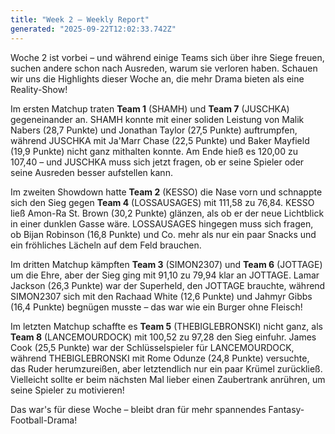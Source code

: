 ```yaml
---
title: "Week 2 – Weekly Report"
generated: "2025-09-22T12:02:33.742Z"
---
```


Woche 2 ist vorbei – und während einige Teams sich über ihre Siege freuen, suchen andere schon nach Ausreden, warum sie verloren haben. Schauen wir uns die Highlights dieser Woche an, die mehr Drama bieten als eine Reality-Show!

Im ersten Matchup traten **Team 1** (SHAMH) und **Team 7** (JUSCHKA) gegeneinander an. SHAMH konnte mit einer soliden Leistung von Malik Nabers (28,7 Punkte) und Jonathan Taylor (27,5 Punkte) auftrumpfen, während JUSCHKA mit Ja'Marr Chase (22,5 Punkte) und Baker Mayfield (19,9 Punkte) nicht ganz mithalten konnte. Am Ende hieß es 120,00 zu 107,40 – und JUSCHKA muss sich jetzt fragen, ob er seine Spieler oder seine Ausreden besser aufstellen kann.

Im zweiten Showdown hatte **Team 2** (KESSO) die Nase vorn und schnappte sich den Sieg gegen **Team 4** (LOSSAUSAGES) mit 111,58 zu 76,84. KESSO ließ Amon-Ra St. Brown (30,2 Punkte) glänzen, als ob er der neue Lichtblick in einer dunklen Gasse wäre. LOSSAUSAGES hingegen muss sich fragen, ob Bijan Robinson (16,8 Punkte) und Co. mehr als nur ein paar Snacks und ein fröhliches Lächeln auf dem Feld brauchen.

Im dritten Matchup kämpften **Team 3** (SIMON2307) und **Team 6** (JOTTAGE) um die Ehre, aber der Sieg ging mit 91,10 zu 79,94 klar an JOTTAGE. Lamar Jackson (26,3 Punkte) war der Superheld, den JOTTAGE brauchte, während SIMON2307 sich mit den Rachaad White (12,6 Punkte) und Jahmyr Gibbs (16,4 Punkte) begnügen musste – das war wie ein Burger ohne Fleisch!

Im letzten Matchup schaffte es **Team 5** (THEBIGLEBRONSKI) nicht ganz, als **Team 8** (LANCEMOURDOCK) mit 100,52 zu 97,28 den Sieg einfuhr. James Cook (25,5 Punkte) war der Schlüsselspieler für LANCEMOURDOCK, während THEBIGLEBRONSKI mit Rome Odunze (24,8 Punkte) versuchte, das Ruder herumzureißen, aber letztendlich nur ein paar Krümel zurückließ. Vielleicht sollte er beim nächsten Mal lieber einen Zaubertrank anrühren, um seine Spieler zu motivieren!

Das war's für diese Woche – bleibt dran für mehr spannendes Fantasy-Football-Drama!

